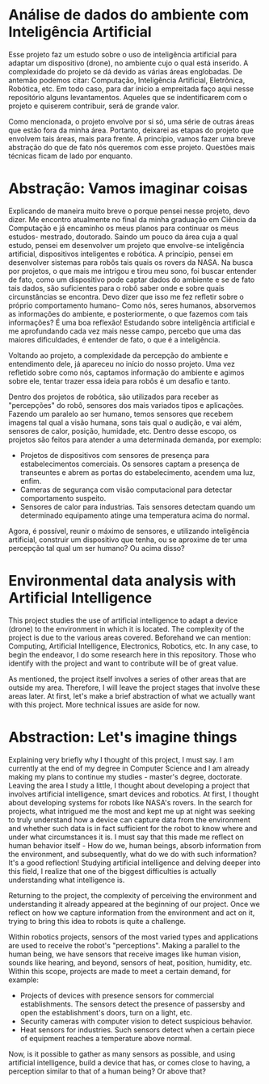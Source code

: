 # Análise de dados do ambiente com Inteligência Artificial

Esse projeto faz um estudo sobre o uso de inteligência artificial para adaptar um dispositivo (drone), no ambiente cujo o qual está inserido. A complexidade do projeto se dá devido as várias áreas englobadas. De antemão podemos citar: Computação, Inteligência Artificial, Eletrônica, Robótica, etc. Em todo caso, para dar ínicio a empreitada faço aqui nesse repositório alguns levantamentos. Aqueles que se indentificarem com o projeto e quiserem contribuir, será de grande valor.

Como mencionada, o projeto envolve por si só, uma série de outras áreas que estão fora da minha área. Portanto, deixarei as etapas do projeto que envolvem tais áreas, mais para frente. A princípio, vamos fazer uma breve abstração do que de fato nós queremos com esse projeto. Questões mais técnicas ficam de lado por enquanto.

# Abstração: Vamos imaginar coisas

Explicando de maneira muito breve o porque pensei nesse projeto, devo dizer. Me encontro atualmente no final da minha graduação em Ciência da Computação e já encaminho os meus planos para continuar os meus estudos- mestrado, doutorado. Saindo um pouco da área cuja a qual estudo, pensei em desenvolver um projeto que envolve-se inteligência artificial, dispositivos inteligentes e robótica. A princípio, pensei em desenvolver sistemas para robôs tais quais os rovers da NASA. Na busca por projetos, o que mais me intrigou e tirou meu sono, foi buscar entender de fato, como um dispositivo pode captar dados do ambiente e se de fato tais dados, são suficientes para o robô saber onde e sobre quais circunstâncias se encontra. Devo dizer que isso me fez refletir sobre o próprio comportamento humano- Como nós, seres humanos, absorvemos as informações do ambiente, e posteriormente, o que fazemos com tais informações? É uma boa reflexão! Estudando sobre inteligência artificial e me aprofundando cada vez mais nesse campo, percebo que uma das maiores dificuldades, é entender de fato, o que é a inteligência.

Voltando ao projeto, a complexidade da percepção do ambiente e entendimento dele, já apareceu no início do nosso projeto. Uma vez refletido sobre como nós, captamos informação do ambiente e agimos sobre ele, tentar trazer essa ideia para robôs é um desafio e tanto.

Dentro dos projetos de robótica, são utilizados para receber as "percepções" do robô, sensores dos mais variados tipos e aplicações. Fazendo um paralelo ao ser humano, temos sensores que recebem imagens tal qual a visão humana, sons tais qual o audição, e vai além, sensores de calor, posição, humidade, etc. Dentro desse escopo, os projetos são feitos para atender a uma determinada demanda, por exemplo:

- Projetos de dispositivos com sensores de presença para estabelecimentos comerciais. Os sensores captam a presença de transeuntes e abrem as portas do estabelecimento, acendem uma luz, enfim.
- Cameras de segurança com visão computacional para detectar comportamento suspeito.
- Sensores de calor para industrias. Tais sensores detectam quando um determinado equipamento atinge uma temperatura acima do normal.

Agora, é possível, reunir o máximo de sensores, e utilizando inteligência artificial, construir um dispositivo que tenha, ou se aproxime de ter uma percepção tal qual um ser humano? Ou acima disso?

# Environmental data analysis with Artificial Intelligence

This project studies the use of artificial intelligence to adapt a device (drone) to the environment in which it is located. The complexity of the project is due to the various areas covered. Beforehand we can mention: Computing, Artificial Intelligence, Electronics, Robotics, etc. In any case, to begin the endeavor, I do some research here in this repository. Those who identify with the project and want to contribute will be of great value.

As mentioned, the project itself involves a series of other areas that are outside my area. Therefore, I will leave the project stages that involve these areas later. At first, let's make a brief abstraction of what we actually want with this project. More technical issues are aside for now.

# Abstraction: Let's imagine things

Explaining very briefly why I thought of this project, I must say. I am currently at the end of my degree in Computer Science and I am already making my plans to continue my studies - master's degree, doctorate. Leaving the area I study a little, I thought about developing a project that involves artificial intelligence, smart devices and robotics. At first, I thought about developing systems for robots like NASA's rovers. In the search for projects, what intrigued me the most and kept me up at night was seeking to truly understand how a device can capture data from the environment and whether such data is in fact sufficient for the robot to know where and under what circumstances it is. I must say that this made me reflect on human behavior itself - How do we, human beings, absorb information from the environment, and subsequently, what do we do with such information? It's a good reflection! Studying artificial intelligence and delving deeper into this field, I realize that one of the biggest difficulties is actually understanding what intelligence is.

Returning to the project, the complexity of perceiving the environment and understanding it already appeared at the beginning of our project. Once we reflect on how we capture information from the environment and act on it, trying to bring this idea to robots is quite a challenge.

Within robotics projects, sensors of the most varied types and applications are used to receive the robot's "perceptions". Making a parallel to the human being, we have sensors that receive images like human vision, sounds like hearing, and beyond, sensors of heat, position, humidity, etc. Within this scope, projects are made to meet a certain demand, for example:

- Projects of devices with presence sensors for commercial establishments. The sensors detect the presence of passersby and open the establishment's doors, turn on a light, etc.
- Security cameras with computer vision to detect suspicious behavior.
- Heat sensors for industries. Such sensors detect when a certain piece of equipment reaches a temperature above normal.

Now, is it possible to gather as many sensors as possible, and using artificial intelligence, build a device that has, or comes close to having, a perception similar to that of a human being? Or above that?

